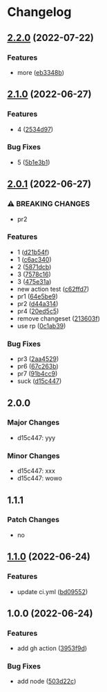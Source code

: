 # Changelog

## [2.2.0](https://github.com/lvjiaxuan/test-demo/compare/v2.1.0...v2.2.0) (2022-07-22)


### Features

* more ([eb3348b](https://github.com/lvjiaxuan/test-demo/commit/eb3348b93beaa534e15716b4338672198102f480))

## [2.1.0](https://github.com/lvjiaxuan/test-demo/compare/v2.0.1...v2.1.0) (2022-06-27)


### Features

* 4 ([2534d97](https://github.com/lvjiaxuan/test-demo/commit/2534d971ec68e24d9369303eee139cf403d00e11))


### Bug Fixes

* 5 ([5b1e3b1](https://github.com/lvjiaxuan/test-demo/commit/5b1e3b123ab8ed108cd2c8b84fba5e9fed1a4023))

## [2.0.1](https://github.com/lvjiaxuan/test-demo/compare/v1.1.0...v2.0.1) (2022-06-27)


### ⚠ BREAKING CHANGES

* pr2

### Features

* 1 ([d21b54f](https://github.com/lvjiaxuan/test-demo/commit/d21b54f862d893bc646f6e82c917f4148b30d057))
* 1 ([c6ac340](https://github.com/lvjiaxuan/test-demo/commit/c6ac340ad71482d3453d007146eddc29e8ad58b3))
* 2 ([5871dcb](https://github.com/lvjiaxuan/test-demo/commit/5871dcbdce122fd44ebf86fe6ac2eb0e7e739ada))
* 3 ([7578c16](https://github.com/lvjiaxuan/test-demo/commit/7578c160079394c93e63950f51204f312c4187d0))
* 3 ([475e31a](https://github.com/lvjiaxuan/test-demo/commit/475e31a16f1fd8f19904e9b8c3e61d1a3b81ecab))
* new action test ([c62ffd7](https://github.com/lvjiaxuan/test-demo/commit/c62ffd71c68945ca3629bce90c1aba11d49da339))
* pr1 ([64e5be9](https://github.com/lvjiaxuan/test-demo/commit/64e5be9fc5b0ab4fcaeda9d877998e4fe960e59a))
* pr2 ([d44a314](https://github.com/lvjiaxuan/test-demo/commit/d44a314fb39d6f9e56da1c3a35b6e261882d8a8d))
* pr4 ([20ed5c5](https://github.com/lvjiaxuan/test-demo/commit/20ed5c56100e4ca5c439ea346dc1fde408bb7bd4))
* remove changeset ([213603f](https://github.com/lvjiaxuan/test-demo/commit/213603fe5b3136310231ca461aa3d07f6ab7f06c))
* use rp ([0c1ab39](https://github.com/lvjiaxuan/test-demo/commit/0c1ab39efeae145c27d26588c066fb9dc229f7d4))


### Bug Fixes

* pr3 ([2aa4529](https://github.com/lvjiaxuan/test-demo/commit/2aa452936914e040514ca9b0e6e5c4c04ea8ba74))
* pr6 ([67c263b](https://github.com/lvjiaxuan/test-demo/commit/67c263bd4a7d4e761092b42efc8bf61245f1b5ae))
* pr7 ([91b4cc9](https://github.com/lvjiaxuan/test-demo/commit/91b4cc92648639530cb53da83e223c4a7df494b4))
* suck ([d15c447](https://github.com/lvjiaxuan/test-demo/commit/d15c447a279546fc56846fec7d550c0f80536655))

## 2.0.0

### Major Changes

- d15c447: yyy

### Minor Changes

- d15c447: xxx
- d15c447: wowo

## 1.1.1

### Patch Changes

- no

## [1.1.0](https://github.com/lvjiaxuan/test-demo/compare/v1.0.0...v1.1.0) (2022-06-24)

### Features

- update ci.yml ([bd09552](https://github.com/lvjiaxuan/test-demo/commit/bd09552ace764b5392ed76afbe318568c1cf882f))

## 1.0.0 (2022-06-24)

### Features

- add gh action ([3953f9d](https://github.com/lvjiaxuan/test-demo/commit/3953f9dd09ecf136d88a0c2fa0973078631825d5))

### Bug Fixes

- add node ([503d22c](https://github.com/lvjiaxuan/test-demo/commit/503d22cd7165c0b0085d066c54211667ebac35b2))
